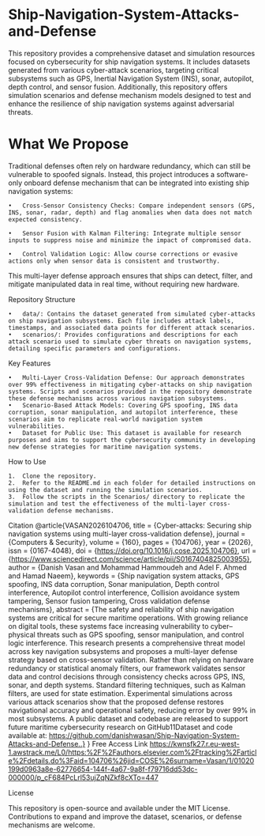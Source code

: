 # Ship-Navigation-System-Attacks-and-Defense

This repository provides a comprehensive dataset and simulation resources focused on cybersecurity for ship navigation systems. It includes datasets generated from various cyber-attack scenarios, targeting critical subsystems such as GPS, Inertial Navigation System (INS), sonar, autopilot, depth control, and sensor fusion. Additionally, this repository offers simulation scenarios and defense mechanism models designed to test and enhance the resilience of ship navigation systems against adversarial threats.

# What We Propose

Traditional defenses often rely on hardware redundancy, which can still be vulnerable to spoofed signals. Instead, this project introduces a software-only onboard defense mechanism that can be integrated into existing ship navigation systems:

	•	Cross-Sensor Consistency Checks: Compare independent sensors (GPS, INS, sonar, radar, depth) and flag anomalies when data does not match expected consistency.

	•	Sensor Fusion with Kalman Filtering: Integrate multiple sensor inputs to suppress noise and minimize the impact of compromised data.

	•	Control Validation Logic: Allow course corrections or evasive actions only when sensor data is consistent and trustworthy.

This multi-layer defense approach ensures that ships can detect, filter, and mitigate manipulated data in real time, without requiring new hardware.

Repository Structure

	•	data/: Contains the dataset generated from simulated cyber-attacks on ship navigation subsystems. Each file includes attack labels, timestamps, and associated data points for different attack scenarios.
	•	scenarios/: Provides configurations and descriptions for each attack scenario used to simulate cyber threats on navigation systems, detailing specific parameters and configurations.

Key Features

	•	Multi-Layer Cross-Validation Defense: Our approach demonstrates over 99% effectiveness in mitigating cyber-attacks on ship navigation systems. Scripts and scenarios provided in the repository demonstrate these defense mechanisms across various navigation subsystems.
	•	Scenario-Based Attack Models: Covering GPS spoofing, INS data corruption, sonar manipulation, and autopilot interference, these scenarios aim to replicate real-world navigation system vulnerabilities.
	•	Dataset for Public Use: This dataset is available for research purposes and aims to support the cybersecurity community in developing new defense strategies for maritime navigation systems.

How to Use

	1.	Clone the repository.
	2.	Refer to the README.md in each folder for detailed instructions on using the dataset and running the simulation scenarios.
	3.	Follow the scripts in the Scenarios/ directory to replicate the simulation and test the effectiveness of the multi-layer cross-validation defense mechanisms.

Citation
@article{VASAN2026104706,
title = {Cyber-attacks: Securing ship navigation systems using multi-layer cross-validation defense},
journal = {Computers & Security},
volume = {160},
pages = {104706},
year = {2026},
issn = {0167-4048},
doi = {https://doi.org/10.1016/j.cose.2025.104706},
url = {https://www.sciencedirect.com/science/article/pii/S0167404825003955},
author = {Danish Vasan and Mohammad Hammoudeh and Adel F. Ahmed and Hamad Naeem},
keywords = {Ship navigation system attacks, GPS spoofing, INS data corruption, Sonar manipulation, Depth control interference, Autopilot control interference, Collision avoidance system tampering, Sensor fusion tampering, Cross validation defense mechanisms},
abstract = {The safety and reliability of ship navigation systems are critical for secure maritime operations. With growing reliance on digital tools, these systems face increasing vulnerability to cyber–physical threats such as GPS spoofing, sensor manipulation, and control logic interference. This research presents a comprehensive threat model across key navigation subsystems and proposes a multi-layer defense strategy based on cross-sensor validation. Rather than relying on hardware redundancy or statistical anomaly filters, our framework validates sensor data and control decisions through consistency checks across GPS, INS, sonar, and depth systems. Standard filtering techniques, such as Kalman filters, are used for state estimation. Experimental simulations across various attack scenarios show that the proposed defense restores navigational accuracy and operational safety, reducing error by over 99% in most subsystems. A public dataset and codebase are released to support future maritime cybersecurity research on GitHub11Dataset and code available at: https://github.com/danishwasan/Ship-Navigation-System-Attacks-and-Defense..}
}
Free Access Link
https://kwnsfk27.r.eu-west-1.awstrack.me/L0/https:%2F%2Fauthors.elsevier.com%2Ftracking%2Farticle%2Fdetails.do%3Faid=104706%26jid=COSE%26surname=Vasan/1/01020199d0963a8e-62776654-144f-4a67-9a8f-f79716dd53dc-000000/p_cF684PcLrl53ujZqNZkf8cXTo=447

License

This repository is open-source and available under the MIT License. Contributions to expand and improve the dataset, scenarios, or defense mechanisms are welcome.
